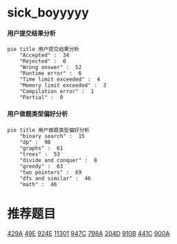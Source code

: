 # sick_boyyyyy

<!-- tabs:start -->



#### **用户提交结果分析**

```mermaid
pie title 用户提交结果分析
    "Accepted" :  34
    "Rejected" :  0
    "Wrong answer" :  52
    "Runtime error" :  6
    "Time limit exceeded" :  4
    "Memory limit exceeded" :  3
    "Compilation error" :  1
    "Partial" :  0
```

#### **用户做题类型偏好分析**

```mermaid
pie title 用户做题类型偏好分析
    "binary search" :  15
    "dp" :  98
    "graphs" :  61
    "trees" :  53
    "divide and conquer" :  8
    "greedy" :  63
    "two pointers" :  69
    "dfs and similar" :  46
    "math" :  46
```



<!-- tabs:end -->
# 推荐题目
[429A](https://codeforces.com/contest/429/problem/A)
[49E](https://codeforces.com/contest/49/problem/E)
[924E](https://codeforces.com/contest/924/problem/E)
[11301](https://codeforces.com/contest/1130/problem/1)
[947C](https://codeforces.com/contest/947/problem/C)
[798A](https://codeforces.com/contest/798/problem/A)
[204D](https://codeforces.com/contest/204/problem/D)
[910B](https://codeforces.com/contest/910/problem/B)
[441C](https://codeforces.com/contest/441/problem/C)
[900A](https://codeforces.com/contest/900/problem/A)
